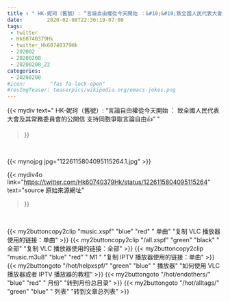 ```yaml
---
title : " HK-妮珂（舊號）: “言論自由權從今天開始 ：&#10;&#10;致全國人民代表大會及其常務委員會的公開信&#10;&#10;支持同胞爭取言論自由👍”  "
date:        2020-02-08T22:36:19-07:00
tags:
 - twitter
 - Hk60740379Hk
 - twitter_Hk60740379Hk
 - 202002
 - 20200208
 - 20200208_22
categories:
 - 20200208
#icon:        "fas fa-lock-open"
#resImgTeaser: teaserpics/wikipedia.org/emacs-jokes.png
---
```


{{< mydiv text=" HK-妮珂（舊號）: “言論自由權從今天開始 ：&#10;&#10;致全國人民代表大會及其常務委員會的公開信&#10;&#10;支持同胞爭取言論自由👍”  "
>}}
<br>


 {{< mynojpg jpg="1226115804095115264.1.jpg" >}}<br> 



{{< mydiv4o link="https://twitter.com/Hk60740379Hk/status/1226115804095115264"
text="source 原始來源網址"
>}}


<br>



{{< my2buttoncopy2clip "music.xspf"        "blue"   "red"    " 单曲"  "复制 VLC 播放器使用的链接：单曲" >}} {{< my2buttoncopy2clip "/all.xspf"         "green"  "black"  " 全部"  "复制 VLC 播放器使用的链接：全部" >}} {{< my2buttoncopy2clip "music.m3u8"        "blue"   "red"    " M1 "    "复制 IPTV 播放器使用的链接：单曲" >}} {{< my2buttongoto      "/hot/helpxspf/"    "green"  "blue"   " 播放器" "如何使用 VLC 播放器或者 IPTV 播放器的教程" >}} {{< my2buttongoto      "/hot/endothers/"   "blue"   "red"    " 月份"   "转到月份总目录" >}} {{< my2buttongoto      "/hot/alltags/"     "green"  "blue"   " 列表"   "转到文章总列表" >}} 
